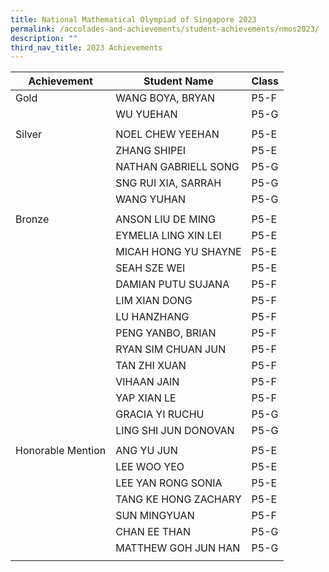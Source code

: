 ```yaml
---
title: National Mathematical Olympiad of Singapore 2023
permalink: /accolades-and-achievements/student-achievements/nmos2023/
description: ""
third_nav_title: 2023 Achievements
---
```

| Achievement | Student Name | Class |
| -------------- | -------------- |-------- |
| Gold     | WANG BOYA, BRYAN     | P5-F     |
|      | WU YUEHAN     | P5-G     |
|      |      |      |
| Silver   |  NOEL CHEW YEEHAN      | P5-E     |
|      | ZHANG SHIPEI     | P5-E     |
|      | NATHAN GABRIELL SONG     | P5-G     |
|      | SNG RUI XIA, SARRAH     | P5-G     |
|      | WANG YUHAN     | P5-G     |
|      |    |  |
| Bronze     | ANSON LIU DE MING     | P5-E     |
|      | EYMELIA LING XIN LEI     | P5-E     |
|      | MICAH HONG YU SHAYNE     | P5-E     |
|      | SEAH SZE WEI     | P5-E     |
|      | DAMIAN PUTU SUJANA     | P5-F     |
|      | LIM XIAN DONG     | P5-F     |
|      | LU HANZHANG     | P5-F     |
|      | PENG YANBO, BRIAN     | P5-F     |
|      | RYAN SIM CHUAN JUN     | P5-F     |
|      | TAN ZHI XUAN     | P5-F     |
|      | VIHAAN JAIN     | P5-F     |
|      | YAP XIAN LE     | P5-F     |
|      | GRACIA YI RUCHU     | P5-G     |
|      | LING SHI JUN DONOVAN     | P5-G    |
|      |     |      |
|  Honorable Mention    | ANG YU JUN     | P5-E     |
|      | LEE WOO YEO     | P5-E     |
|      | LEE YAN RONG SONIA     | P5-E     |
|      | TANG KE HONG ZACHARY     | P5-E     |
|      | SUN MINGYUAN     | P5-F     |
|      | CHAN EE THAN     | P5-G     |
|      | MATTHEW GOH JUN HAN     | P5-G     |
|  |  |  |